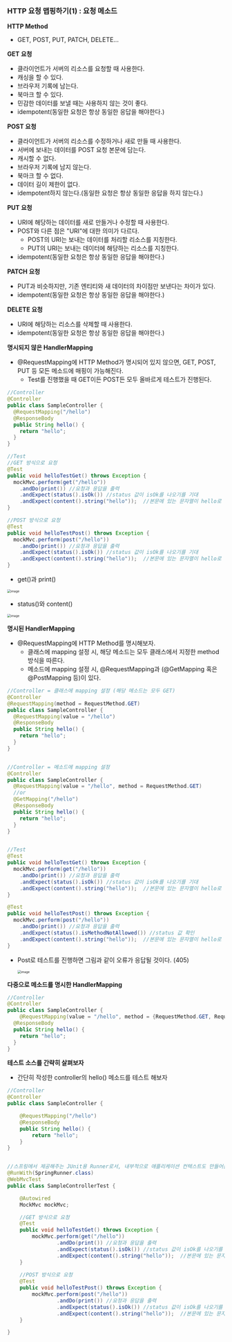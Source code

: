 ### HTTP 요청 맵핑하기(1) : 요청 메소드

**HTTP Method**

- GET, POST, PUT, PATCH, DELETE...



**GET 요청**

- 클라이언트가 서버의 리소스를 요청할 때 사용한다.
- 캐싱을 할 수 있다.
- 브라우저 기록에 남는다.
- 북마크 할 수 있다.
- 민감한 데이터를 보낼 때는 사용하지 않는 것이 좋다.
- idempotent(동일한 요청은 항상 동일한 응답을 해야한다.)



**POST 요청**

- 클라이언트가 서버의 리소스를 수정하거나 새로 만들 때 사용한다.
- 서버에 보내는 데이터를 POST 요청 본문에 담는다.
- 캐시할 수 없다.
- 브라우저 기록에 남지 않는다.
- 북마크 할 수 없다.
- 데이터 길이 제한이 없다.
- idempotent하지 않는다.(동일한 요청은 항상 동일한 응답을 하지 않는다.)



**PUT 요청**

- URI에 해당하는 데이터를 새로 만들거나 수정할 때 사용한다.
- POST와 다른 점은 "URI"에 대한 의미가 다르다.
  - POST의 URI는 보내는 데이터를 처리할 리소스를 지칭한다.
  - PUT의 URI는 보내는 데이터에 해당하는 리소스를 지칭한다.
- idempotent(동일한 요청은 항상 동일한 응답을 해야한다.)



**PATCH 요청**

- PUT과 비슷하지만, 기존 엔티티와 새 데이터의 차이점만 보낸다는 차이가 있다.
- idempotent(동일한 요청은 항상 동일한 응답을 해야한다.)



**DELETE 요청**

- URI에 해당하는 리소스를 삭제할  때 사용한다.
- idempotent(동일한 요청은 항상 동일한 응답을 해야한다.)



**명시되지 않은 HandlerMapping**

- @RequestMapping에 HTTP Method가 명시되어 있지 않으면, GET, POST, PUT 등 모든 메소드에 매핑이 가능해진다.
  - Test를 진행했을 때 GET이든 POST든 모두 올바르게 테스트가 진행된다.

~~~java
//Controller
@Controller
public class SampleController {
  @RequestMapping("/hello")
  @ResponseBody
  public String hello() {
    return "hello";
  }
}

//Test
//GET 방식으로 요청
@Test
public void helloTestGet() throws Exception {
  mockMvc.perform(get("/hello"))
    .andDo(print()) //요청과 응답을 출력
    .andExpect(status().isOk()) //status 값이 isOk를 나오기를 기대
    .andExpect(content().string("hello"));  //본문에 있는 문자열이 hello로 나타날 것이다.
}

//POST 방식으로 요청
@Test
public void helloTestPost() throws Exception {
  mockMvc.perform(post("/hello"))
    .andDo(print()) //요청과 응답을 출력
    .andExpect(status().isOk()) //status 값이 isOk를 나오기를 기대
    .andExpect(content().string("hello"));  //본문에 있는 문자열이 hello로 나타날 것이다.
}
~~~

- get()과 print()

<img src="https://user-images.githubusercontent.com/40616436/77084466-5b473300-6a42-11ea-95bb-996aa39046ed.png" alt="image" style="zoom:50%;" />

- status()와 content()

<img src="https://user-images.githubusercontent.com/40616436/77084602-87fb4a80-6a42-11ea-8915-bcd9ecbdd5e8.png" alt="image" style="zoom:50%;" />



**명시된 HandlerMapping**

- @RequestMapping에 HTTP Method를 명시해보자.
  - 클래스에 mapping 설정 시, 해당 메소드는 모두 클래스에서 지정한 method 방식을 따른다.
  - 메소드에 mapping 설정 시, @RequestMapping과 (@GetMapping 혹은 @PostMapping 등)이 있다.

~~~java
//Controller = 클래스에 mapping 설정 (해당 메소드는 모두 GET)
@Controller
@RequestMapping(method = RequestMethod.GET)
public class SampleController {
  @RequestMapping(value = "/hello")
  @ResponseBody
  public String hello() {
    return "hello";
  }
}


//Controller = 메소드에 mapping 설정
@Controller
public class SampleController {
  @RequestMapping(value = "/hello", method = RequestMethod.GET)
  //or
  @GetMapping("/hello")
  @ResponseBody
  public String hello() {
    return "hello";
  }
}


//Test
@Test
public void helloTestGet() throws Exception {
  mockMvc.perform(get("/hello"))
    .andDo(print()) //요청과 응답을 출력
    .andExpect(status().isOk()) //status 값이 isOk를 나오기를 기대
    .andExpect(content().string("hello"));  //본문에 있는 문자열이 hello로 나타날 것이다.
}

@Test
public void helloTestPost() throws Exception {
  mockMvc.perform(post("/hello"))
    .andDo(print()) //요청과 응답을 출력
    .andExpect(status().isMethodNotAllowed()) //status 값 확인
    .andExpect(content().string("hello"));  //본문에 있는 문자열이 hello로 나타날 것이다.
}
~~~

- Post로 테스트를 진행하면 그림과 같이 오류가 응답될 것이다. (405)

  <img src="https://user-images.githubusercontent.com/40616436/77085749-1f14d200-6a44-11ea-8566-c7baceea6f30.png" alt="image" style="zoom:50%;" />



**다중으로 메소드를 명시한 HandlerMapping**

~~~java
//Controller
@Controller
public class SampleController {
	@RequestMapping(value = "/hello", method = {RequestMethod.GET, RequestMethod.PUT})
  @ResponseBody
  public String hello() {
    return "hello";
  }
}
~~~



**테스트 소스를 간략히 살펴보자**

- 간단히 작성한 controller의 hello() 메소드를 테스트 해보자

~~~java
//Controller
@Controller
public class SampleController {

    @RequestMapping("/hello")
    @ResponseBody
    public String hello() {
        return "hello";
    }
}


//스프링에서 제공해주는 JUnit용 Runner로서, 내부적으로 애플리케이션 컨텍스트도 만들어준다.
@RunWith(SpringRunner.class)
@WebMvcTest
public class SampleControllerTest {

    @Autowired
    MockMvc mockMvc;

  	//GET 방식으로 요청
    @Test
    public void helloTestGet() throws Exception {
        mockMvc.perform(get("/hello"))
                .andDo(print()) //요청과 응답을 출력
                .andExpect(status().isOk()) //status 값이 isOk를 나오기를 기대
                .andExpect(content().string("hello"));  //본문에 있는 문자열이 hello로 나타날 것이다.
    }
  
  	//POST 방식으로 요청
  	@Test
    public void helloTestPost() throws Exception {
        mockMvc.perform(post("/hello"))
                .andDo(print()) //요청과 응답을 출력
                .andExpect(status().isOk()) //status 값이 isOk를 나오기를 기대
                .andExpect(content().string("hello"));  //본문에 있는 문자열이 hello로 나타날 것이다.
    }

}
~~~